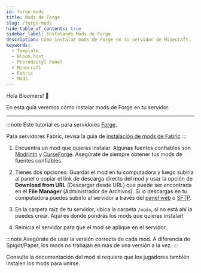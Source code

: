 ```yaml
---
id: forge-mods
title: Mods de Forge
slug: /forge-mods
hide_table_of_contents: true
sidebar_label: Instalando Mods de Forge
description: Cómo instalar mods de Forge en tu servidor de Minecraft.
keywords:
  - Template
  - Bloom.host
  - Pterodactyl Panel
  - Minecraft
  - Fabric
  - Mods
---
```


Hola Bloomers! 👋

En esta guía veremos cómo instalar mods de Forge en tu servidor.

---

:::note
Este tutorial es para servidores [Forge](https://forums.minecraftforge.net/).

Para servidores Fabric, revisa la guía de [instalación de mods de Fabric](fabric-mods)
:::

1. Encuentra un mod que quieras instalar. Algunas fuentes confiables son [Modrinth](https://modrinth.com/mods?q=&f=categories%3Afabric)
   y [CurseForge](https://www.curseforge.com/minecraft/mc-mods/fabric). Asegúrate de siempre obtener tus mods de fuentes
   confiables.

2. Tienes dos opciones: Guardar el mod en tu computadora y luego subirla al panel o copiar el link de descarga directo del mod
   y usar la opción de **Download from URL** (Descargar desde URL) que puede ser encontrada en el **File Manager** (Administrador
   de Archivos). Si lo descargas en tu computadora puedes subirlo al servidor a través del [panel web](https://mc.bloom.host) o [SFTP](/using_the_panel/sftp.md).

3. En la carpeta raíz de tu servidor, ubica la carpeta `/mods`, si no está ahí la puedes crear. Aquí es donde pondrás los mods que quieras instalar!

4. Reinicia el servidor para que el mod se aplique en el servidor.

:::note
Asegúrate de usar la versión correcta de cada mod. A diferencia de Spigot/Paper, los mods no trabajan en más de una versión a la vez.
:::

Consulta la documentación del mod si requiere que los jugadores también instalen los mods para unirse.
